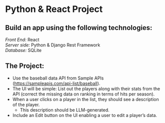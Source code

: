# Python & React Project

## Build an app using the following technologies:
*Front End:* React<br>
*Server side:* Python & Django Rest Framework<br>
*Database:* SQLite

## The Project:  
- Use the baseball data API from Sample APIs (https://sampleapis.com/api-list/baseball).  
- The UI will be simple: List out the players along with their stats from the API (correct the missing data on ranking in terms of hits per season).  
- When a user clicks on a player in the list, they should see a description of the player. 
  - This description should be LLM-generated. 
- Include an Edit button on the UI enabling a user to edit a player’s data. 
